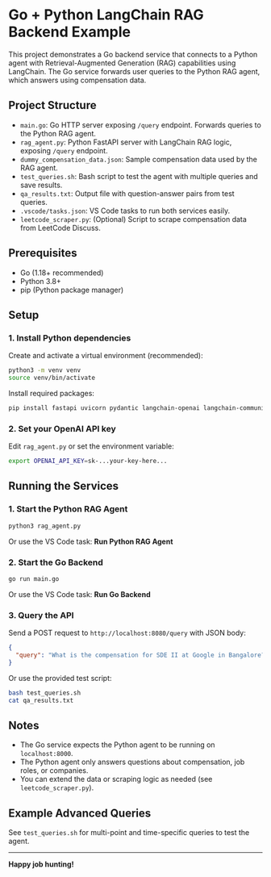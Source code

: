 # Go + Python LangChain RAG Backend Example

This project demonstrates a Go backend service that connects to a Python agent with Retrieval-Augmented Generation (RAG) capabilities using LangChain. The Go service forwards user queries to the Python RAG agent, which answers using compensation data.

## Project Structure

- `main.go`: Go HTTP server exposing `/query` endpoint. Forwards queries to the Python RAG agent.
- `rag_agent.py`: Python FastAPI server with LangChain RAG logic, exposing `/query` endpoint.
- `dummy_compensation_data.json`: Sample compensation data used by the RAG agent.
- `test_queries.sh`: Bash script to test the agent with multiple queries and save results.
- `qa_results.txt`: Output file with question-answer pairs from test queries.
- `.vscode/tasks.json`: VS Code tasks to run both services easily.
- `leetcode_scraper.py`: (Optional) Script to scrape compensation data from LeetCode Discuss.

## Prerequisites

- Go (1.18+ recommended)
- Python 3.8+
- pip (Python package manager)

## Setup

### 1. Install Python dependencies

Create and activate a virtual environment (recommended):

```sh
python3 -m venv venv
source venv/bin/activate
```

Install required packages:

```sh
pip install fastapi uvicorn pydantic langchain-openai langchain-community openai
```

### 2. Set your OpenAI API key

Edit `rag_agent.py` or set the environment variable:

```sh
export OPENAI_API_KEY=sk-...your-key-here...
```

## Running the Services

### 1. Start the Python RAG Agent

```sh
python3 rag_agent.py
```

Or use the VS Code task: **Run Python RAG Agent**

### 2. Start the Go Backend

```sh
go run main.go
```

Or use the VS Code task: **Run Go Backend**

### 3. Query the API

Send a POST request to `http://localhost:8080/query` with JSON body:

```json
{
  "query": "What is the compensation for SDE II at Google in Bangalore?"
}
```

Or use the provided test script:

```sh
bash test_queries.sh
cat qa_results.txt
```

## Notes

- The Go service expects the Python agent to be running on `localhost:8000`.
- The Python agent only answers questions about compensation, job roles, or companies.
- You can extend the data or scraping logic as needed (see `leetcode_scraper.py`).

## Example Advanced Queries

See `test_queries.sh` for multi-point and time-specific queries to test the agent.

---

**Happy job hunting!**

